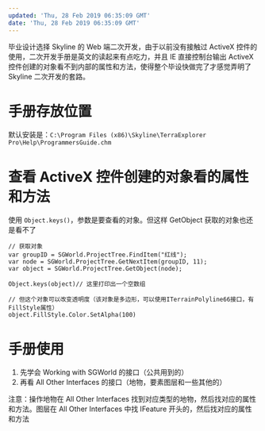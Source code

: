 ```yaml
---
updated: 'Thu, 28 Feb 2019 06:35:09 GMT'
date: 'Thu, 28 Feb 2019 06:35:09 GMT'
---
```


毕业设计选择 Skyline 的 Web 端二次开发，由于以前没有接触过 ActiveX 控件的使用，二次开发手册是英文的读起来有点吃力，并且 IE 直接控制台输出 ActiveX 控件创建的对象看不到内部的属性和方法，使得整个毕设快做完了才感觉弄明了 Skyline 二次开发的套路。

# 手册存放位置

默认安装是：`C:\Program Files (x86)\Skyline\TerraExplorer Pro\Help\ProgrammersGuide.chm`

# 查看 ActiveX 控件创建的对象看的属性和方法

使用 `Object.keys()`，参数是要查看的对象。但这样 GetObject 获取的对象也还是看不了

```
// 获取对象
var groupID = SGWorld.ProjectTree.FindItem("红线");
var node = SGWorld.ProjectTree.GetNextItem(groupID, 11);
var object = SGWorld.ProjectTree.GetObject(node);

Object.keys(object)// 这里打印出一个空数组

// 但这个对象可以改变透明度（该对象是多边形，可以使用ITerrainPolyline66接口，有FillStyle属性）
object.FillStyle.Color.SetAlpha(100)
```

# 手册使用

1.  先学会 Working with SGWorld 的接口（公共用到的）
2.  再看 All Other Interfaces 的接口（地物，要素图层和一些其他的）

注意：操作地物在 All Other Interfaces 找到对应类型的地物，然后找对应的属性和方法。图层在 All Other Interfaces 中找 IFeature 开头的，然后找对应的属性和方法
